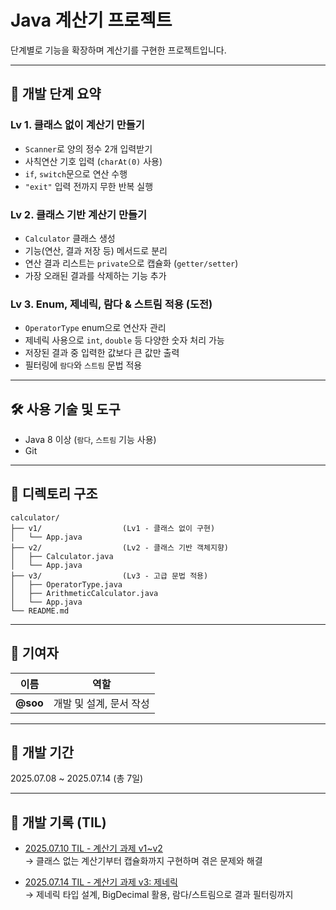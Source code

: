 # Java 계산기 프로젝트  
단계별로 기능을 확장하며 계산기를 구현한 프로젝트입니다.

---

## 📌 개발 단계 요약

### Lv 1. 클래스 없이 계산기 만들기
- `Scanner`로 양의 정수 2개 입력받기
- 사칙연산 기호 입력 (`charAt(0)` 사용)
- `if`, `switch`문으로 연산 수행
- `"exit"` 입력 전까지 무한 반복 실행

### Lv 2. 클래스 기반 계산기 만들기
- `Calculator` 클래스 생성
- 기능(연산, 결과 저장 등) 메서드로 분리
- 연산 결과 리스트는 `private`으로 캡슐화 (`getter/setter`)
- 가장 오래된 결과를 삭제하는 기능 추가

### Lv 3. Enum, 제네릭, 람다 & 스트림 적용 (도전)
- `OperatorType` enum으로 연산자 관리
- 제네릭 사용으로 `int`, `double` 등 다양한 숫자 처리 가능
- 저장된 결과 중 입력한 값보다 큰 값만 출력
- 필터링에 `람다`와 `스트림` 문법 적용

---

## 🛠 사용 기술 및 도구
- Java 8 이상 (`람다`, `스트림` 기능 사용)
- Git

---

## 📁 디렉토리 구조
```
calculator/
├── v1/                  (Lv1 - 클래스 없이 구현)
│   └── App.java
├── v2/                  (Lv2 - 클래스 기반 객체지향)
│   ├── Calculator.java
│   └── App.java
├── v3/                  (Lv3 - 고급 문법 적용)
│   ├── OperatorType.java
│   ├── ArithmeticCalculator.java
│   └── App.java
└── README.md
```

---

## 🙌 기여자
| 이름 | 역할 |
|------|------|
| **@soo** | 개발 및 설계, 문서 작성 |

---
## 📅 개발 기간  
2025.07.08 ~ 2025.07.14 (총 7일)

---

## 📒 개발 기록 (TIL)

- [2025.07.10 TIL - 계산기 과제 v1~v2](https://velog.io/@sooh59599/2025.07.10-TIL-%EA%B3%84%EC%82%B0%EA%B8%B0-%EA%B3%BC%EC%A0%9C-v1-v2)  
  → 클래스 없는 계산기부터 캡슐화까지 구현하며 겪은 문제와 해결

- [2025.07.14 TIL - 계산기 과제 v3: 제네릭](https://velog.io/@sooh59599/2025.07.14-TIL-%EA%B3%84%EC%82%B0%EA%B8%B0-%EA%B3%BC%EC%A0%9C-v3%EC%A0%9C%EB%84%A4%EB%A6%AD)  
  → 제네릭 타입 설계, BigDecimal 활용, 람다/스트림으로 결과 필터링까지

